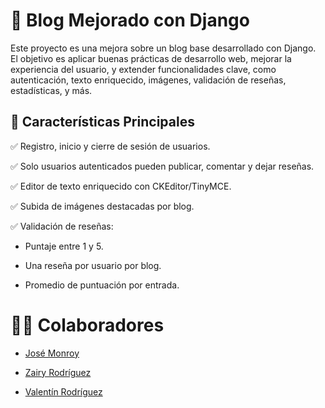 # 📝 Blog Mejorado con Django

Este proyecto es una mejora sobre un blog base desarrollado con Django. El objetivo es aplicar buenas prácticas de desarrollo web, mejorar la experiencia del usuario, y extender funcionalidades clave, como autenticación, texto enriquecido, imágenes, validación de reseñas, estadísticas, y más.

## 🚀 Características Principales

✅ Registro, inicio y cierre de sesión de usuarios.

✅ Solo usuarios autenticados pueden publicar, comentar y dejar reseñas.

✅ Editor de texto enriquecido con CKEditor/TinyMCE.

✅ Subida de imágenes destacadas por blog.

✅ Validación de reseñas:

- Puntaje entre 1 y 5.

- Una reseña por usuario por blog.

- Promedio de puntuación por entrada.

# 👨‍💻 Colaboradores

- [José Monroy](https://github.com/Monroy28) 

- [Zairy Rodríguez](https://github.com/Ho5hid1ger)

- [Valentín Rodríguez](https://github.com/valrg29)
